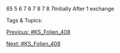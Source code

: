 65
5
6 7 6 7
8 7 8 7Initially
After 1 exchange

   Tags & Topics:
   

[Previous: #KS_Folien_408](KS_Folien_408.md)

[Next: #KS_Folien_408](KS_Folien_408.md)